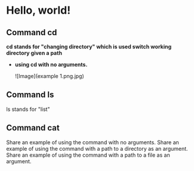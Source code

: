Hello, world!
=============
Command cd
----------
**cd stands for "changing directory" which is used switch working directory given a path**

- **using cd with no arguments.**

  ![Image](example 1.png.jpg)



Command ls
----------
ls stands for "list"


Command cat
-----------

Share an example of using the command with no arguments.
Share an example of using the command with a path to a directory as an argument.
Share an example of using the command with a path to a file as an argument.
